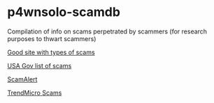 # p4wnsolo-scamdb
Compilation of info on scams perpetrated by scammers (for research purposes to thwart scammers)


[Good site with types of scams](https://www.fcnb.ca/en/frauds-and-scams/frauds-and-scams-database)

[USA Gov list of scams](https://www.usa.gov/common-scams-frauds)

[ScamAlert](https://www.scamalert.sg/search)

[TrendMicro Scams](https://www.trendmicro.com/en_us/forHome/campaign/how-to-identify-and-avoid-scams.html)

